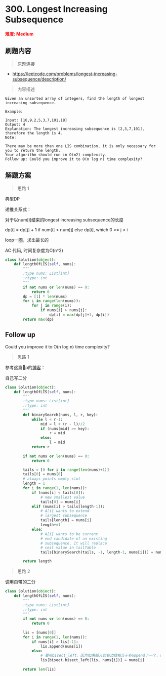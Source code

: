 # 300. Longest Increasing Subsequence

**<font color=red>难度: Medium</font>**

## 刷题内容

> 原题连接

* https://leetcode.com/problems/longest-increasing-subsequence/description/

> 内容描述

```
Given an unsorted array of integers, find the length of longest increasing subsequence.

Example:

Input: [10,9,2,5,3,7,101,18]
Output: 4 
Explanation: The longest increasing subsequence is [2,3,7,101], therefore the length is 4. 
Note:

There may be more than one LIS combination, it is only necessary for you to return the length.
Your algorithm should run in O(n2) complexity.
Follow up: Could you improve it to O(n log n) time complexity?
```

## 解题方案

> 思路 1

典型DP

递推关系式：

对于以num[i]结束的longest increasing subsequence的长度

dp[i] = dp[j] + 1 if num[i] > num[j] else dp[i], which 0 <= j < i

loop一圈，求出最长的

AC 代码, 时间复杂度为O(n^2)

```python
class Solution(object):
    def lengthOfLIS(self, nums):
        """
        :type nums: List[int]
        :rtype: int
        """
        if not nums or len(nums) == 0:
            return 0
        dp = [1] * len(nums)
        for i in range(len(nums)):
            for j in range(i):
                if nums[i] > nums[j]:
                    dp[i] = max(dp[j]+1, dp[i])
        return max(dp)
```


## Follow up

Could you improve it to O(n log n) time complexity?

> 思路 1

参考这篇🐂p的[博客](https://www.geeksforgeeks.org/longest-monotonically-increasing-subsequence-size-n-log-n/)：

自己写二分

```python
class Solution(object):
    def lengthOfLIS(self, nums):
        """
        :type nums: List[int]
        :rtype: int
        """
        def binarySearch(nums, l, r, key):
            while l < r-1:
                mid = l + (r - l)//2
                if (nums[mid] >= key):
                    r = mid
                else:
                    l = mid
            return r
        
        if not nums or len(nums) == 0:
            return 0

        tails = [0 for i in range(len(nums)+1)]
        tails[0] = nums[0]
        # always points empty slot
        length = 1
        for i in range(1, len(nums)):
            if (nums[i] < tails[0]):
                # new smallest value
                tails[0] = nums[i]
            elif (nums[i] > tails[length-1]):
                # A[i] wants to extend
                # largest subsequence
                tails[length] = nums[i]
                length+=1
            else:
                # A[i] wants to be current
                # end candidate of an existing
                # subsequence. It will replace
                # ceil value in tailTable
                tails[binarySearch(tails, -1, length-1, nums[i])] = nums[i]

        return length
```


> 思路 2

调用自带的二分

```python
class Solution(object):
    def lengthOfLIS(self, nums):
        """
        :type nums: List[int]
        :rtype: int
        """
        if not nums or len(nums) == 0:
            return 0
        
        lis = [nums[0]]
        for i in range(1, len(nums)):
            if nums[i] > lis[-1]:
                lis.append(nums[i])
            else:
                # 要用bisect_left，因为如果插入到右边就相当于多append了一个，而不再是replace了
                lis[bisect.bisect_left(lis, nums[i])] = nums[i]
        
        return len(lis)
```
